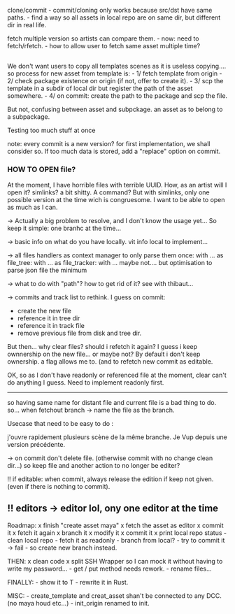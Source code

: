 
clone/commit
    - commit/cloning only works because src/dst have same paths. 
    - find a way so all assets in local repo are on same dir, but different dir in real life.

fetch multiple version so artists can compare them. 
    - now: need to fetch/rfetch. 
    - how to allow user to fetch same asset multiple time?
## 
We don't want users to copy all templates scenes as it is useless copying....
so process for new asset from template is: 
    - 1/ fetch template from origin
    - 2/ check package existence on origin (if not, offer to create it). 
    - 3/ scp the template in a subdir of local dir but register the path of the asset somewhere. 
    - 4/ on commit: create the path to the package and scp the file. 

But not, confusing between asset and subpckage. an asset as to belong to a subpackage. 

Testing too much stuff at once

note: every commit is a new version? 
      for first implementation, we shall consider so. 
      If too much data is stored, add a "replace" option on commit.

### HOW TO OPEN file? 
At the moment, I have horrible files with terrible UUID. How, as an artist will I open it? 
simlinks? a bit shitty. A command? But with simlinks, only one possible version at the time wich is congruesome. I want to be able to open as much as I can. 

-> Actually a big problem to resolve, and I don't know the usage yet... So keep it simple: one branhc at the time...

-> basic info on what do you have locally. vit info local to implement...

-> all files handlers as context manager to only parse them once: 
    with ... as file_tree: 
    with ... as file_tracker:
    with ...
    maybe not.... 
    but optimisation to parse json file the minimum

-> what to do with "path"? how to get rid of it? see with thibaut... 

-> commits and track list to rethink. 
I guess on commit: 
- create the new file
- reference it in tree dir
- reference it in track file
- remove previous file from disk and tree dir. 

But then... why clear files? 
should i refetch it again? 
I guess i keep ownnership on the new file... or maybe not?
By default i don't keep ownership. a flag allows me to. (and to refetch new commit as editable. 

OK, so as I don't have readonly or referenced file at the moment, clear can't do anything I guess. 
Need to implement readonly first.  

---------------------------------------------------

so having same name for distant file and current file is a bad thing to do. 
so... 
when fetchout branch -> name the file as the branch.

Usecase that need to be easy to do : 

j'ouvre rapidement plusieurs scène de la même branche. 
Je Vup depuis une version précédente.


-> on commit don't delete file. 
(otherwise commit with no change clean dir...)
so keep file and another action to no longer be editer?

!! if editable: when commit, always release the edition if keep not given.
                (even if there is nothing to commit).

!! editors -> editor lol, ony one editor at the time
---------------------------------------------------

Roadmap:
    x finish "create asset maya"
    x fetch the asset as editor
    x commit it 
    x fetch it again
    x branch it 
    x modify it 
    x commit it
    x print local repo status
    - clean local repo
    - fetch it as readonly 
    - branch from local? 
    - try to commit it -> fail
    - so create new branch instead.

THEN: 
    x clean code
    x split SSH Wrapper so I can mock it without having to write my password...
    - get / put method needs rework.
    - rename files...

FINALLY:
    - show it to T
    - rewrite it in Rust.

MISC: 
    - create_template and creat_asset shan't be connected to any DCC. (no maya houd etc...)
    - init_origin renamed to init.
